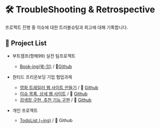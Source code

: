# 🛠 TroubleShooting & Retrospective

프로젝트 진행 중 이슈에 대한 트러블슈팅과 회고에 대해 기록합니다.

## 📑 Project List

- 부트캠프(항해99) 실전 팀프로젝트

  - [Book-ing(북-잉)](https://github.com/Taak-e/TroubleShooting-Retrospective/blob/main/bootcamp-hanghae99_teamproject/Book-ing.md) / 🔗[Github](https://github.com/Book-ing)

- 원티드 프리온보딩 기업 협업과제

  - [영화 트레일러 웹 사이트 만들기](https://github.com/Taak-e/TroubleShooting-Retrospective/blob/main/wanted-preonboardingFE_teamproject/movie-trailer-website.md) / 🔗 [Github](https://github.com/wanted-pre-onboarding-fe-6th-team2/pre-onboarding-assignment-week-2-1-team-2.git)
  - [이슈 목록, 상세 웹 사이트](https://github.com/Taak-e/TroubleShooting-Retrospective/blob/main/wanted-preonboardingFE_teamproject/github-issue-webiste.md) / 🔗 [Github](https://github.com/wanted-pre-onboarding-fe-6th-team2/pre-onboarding-assignment-week-3-1-team-2.git)
  - [검색창 구현, 추천 기능 구현](https://github.com/Taak-e/TroubleShooting-Retrospective/blob/main/wanted-preonboardingFE_teamproject/autocomplete-search.md) / 🔗 [Github](https://github.com/wanted-pre-onboarding-fe-6th-team2/pre-onboarding-assignment-week-5-1-team-2.git)

- 개인 프로젝트

  - [TodoList (~ing)](https://github.com/Taak-e/TroubleShooting-Retrospective/blob/main/personal-project/todo-list.md) / 🔗 Github
